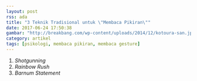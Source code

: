 ```yaml
---
layout: post
rss: ada
title: "3 Teknik Tradisional untuk \"Membaca Pikiran\""
date: 2017-06-24 17:50:38
gambar: "http://breakbang.com/wp-content/uploads/2014/12/kotoura-san.jpg"
category: artikel
tags: [psikologi, membaca pikiran, membaca gesture]
---
```


1. _Shotgunning_
2. _Rainbow Rush_
3. _Barnum Statement_
